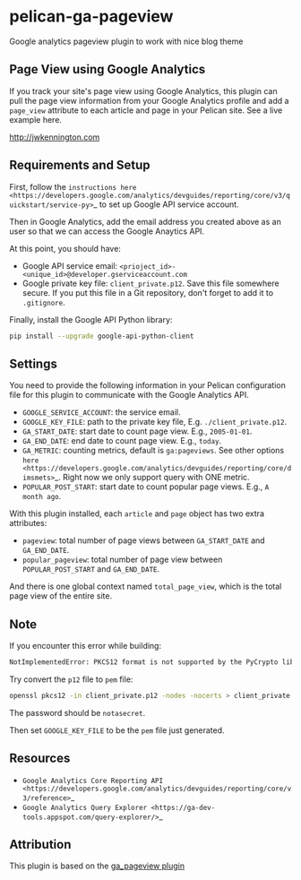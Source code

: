 # pelican-ga-pageview
Google analytics pageview plugin to work with nice blog theme


## Page View using Google Analytics
If you track your site's page view using Google Analytics, this plugin can pull
the page view information from your Google Analytics profile and add a
``page_view`` attribute to each article and page in your Pelican site. See a
live example here.

http://jwkennington.com


## Requirements and Setup

First, follow the `instructions here
<https://developers.google.com/analytics/devguides/reporting/core/v3/quickstart/service-py>`_
to set up Google API service account.

Then in Google Analytics, add the email address you created above as an user so
that we can access the Google Anaytics API.

At this point, you should have:

- Google API service email: ``<prioject_id>-<unique_id>@developer.gserviceaccount.com``
- Google private key file: ``client_private.p12``. Save this file somewhere
  secure. If you put this file in a Git repository, don't forget to add it to
  ``.gitignore``.


Finally, install the Google API Python library:

```bash
pip install --upgrade google-api-python-client
```


## Settings

You need to provide the following information in your Pelican configuration file
for this plugin to communicate with the Google Analytics API.

- ``GOOGLE_SERVICE_ACCOUNT``: the service email.
- ``GOOGLE_KEY_FILE``: path to the private key file, E.g.
  ``./client_private.p12``.
- ``GA_START_DATE``: start date to count page view. E.g., ``2005-01-01``.
- ``GA_END_DATE``: end date to count page view. E.g., ``today``.
- ``GA_METRIC``: counting metrics, default is ``ga:pageviews``. See other options
  `here
  <https://developers.google.com/analytics/devguides/reporting/core/dimsmets>`_.
  Right now we only support query with ONE metric.
- ``POPULAR_POST_START``: start date to count popular page views. E.g., ``A
  month ago``.


With this plugin installed, each ``article`` and ``page`` object has two extra
attributes:

- ``pageview``: total number of page views between ``GA_START_DATE`` and
  ``GA_END_DATE``.
- ``popular_pageview``: total number of page view between ``POPULAR_POST_START``
  and ``GA_END_DATE``.

And there is one global context named ``total_page_view``,
which is the total page view of the entire site.


## Note

If you encounter this error while building:

```bash
NotImplementedError: PKCS12 format is not supported by the PyCrypto library.
```

Try convert the ``p12`` file to ``pem`` file:

```bash
openssl pkcs12 -in client_private.p12 -nodes -nocerts > client_private.pem
```

The password should be ``notasecret``.

Then set ``GOOGLE_KEY_FILE`` to be the ``pem`` file just generated.



## Resources

- `Google Analytics Core Reporting API
  <https://developers.google.com/analytics/devguides/reporting/core/v3/reference>`_
- `Google Analytics Query Explorer
  <https://ga-dev-tools.appspot.com/query-explorer/>`_


## Attribution
This plugin is based on the [ga_pageview plugin](https://github.com/jhshi/pelican.plugins.ga_page_view)
